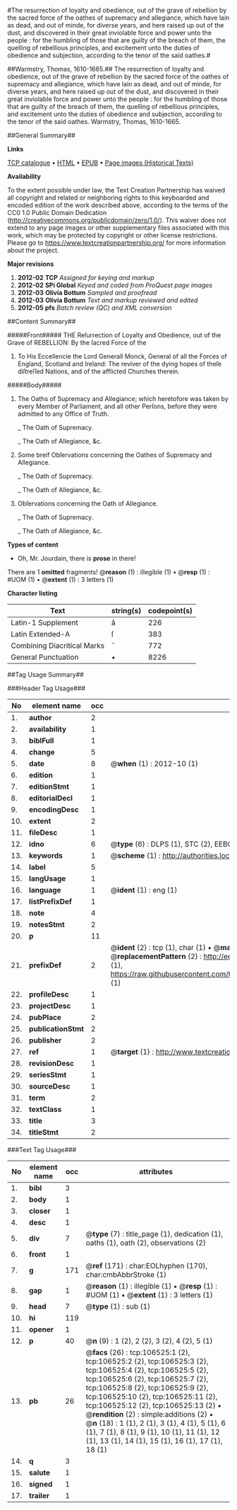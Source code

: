 #The resurrection of loyalty and obedience, out of the grave of rebellion by the sacred force of the oathes of supremacy and allegiance, which have lain as dead, and out of minde, for diverse years, and here raised up out of the dust, and discovered in their great inviolable force and power unto the people : for the humbling of those that are guilty of the breach of them, the quelling of rebellious principles, and excitement unto the duties of obedience and subjection, according to the tenor of the said oathes.#

##Warmstry, Thomas, 1610-1665.##
The resurrection of loyalty and obedience, out of the grave of rebellion by the sacred force of the oathes of supremacy and allegiance, which have lain as dead, and out of minde, for diverse years, and here raised up out of the dust, and discovered in their great inviolable force and power unto the people : for the humbling of those that are guilty of the breach of them, the quelling of rebellious principles, and excitement unto the duties of obedience and subjection, according to the tenor of the said oathes.
Warmstry, Thomas, 1610-1665.

##General Summary##

**Links**

[TCP catalogue](http://www.ota.ox.ac.uk/tcp/)  • 
[HTML](http://tei.it.ox.ac.uk/tcp/Texts-HTML/free/A67/A67636.html)  • 
[EPUB](http://tei.it.ox.ac.uk/tcp/Texts-EPUB/free/A67/A67636.epub) • 
[Page images (Historical Texts)](https://historicaltexts.jisc.ac.uk/eebo-17512953e)

**Availability**

To the extent possible under law, the Text Creation Partnership has waived all copyright and related or neighboring rights to this keyboarded and encoded edition of the work described above, according to the terms of the CC0 1.0 Public Domain Dedication (http://creativecommons.org/publicdomain/zero/1.0/). This waiver does not extend to any page images or other supplementary files associated with this work, which may be protected by copyright or other license restrictions. Please go to https://www.textcreationpartnership.org/ for more information about the project.

**Major revisions**

1. __2012-02__ __TCP__ *Assigned for keying and markup*
1. __2012-02__ __SPi Global__ *Keyed and coded from ProQuest page images*
1. __2012-03__ __Olivia Bottum__ *Sampled and proofread*
1. __2012-03__ __Olivia Bottum__ *Text and markup reviewed and edited*
1. __2012-05__ __pfs__ *Batch review (QC) and XML conversion*

##Content Summary##

#####Front#####
THE Reſurrection of Loyalty and Obedience, out of the Grave of REBELLION: By the ſacred Force of the
1. To His Eccellencie the Lord Generall Monck, General of all the Forces of England, Scotland and Ireland: The reviver of the dying hopes of theſe diſtreſſed Nations, and of the afflicted Churches therein.

#####Body#####

1. The Oaths of Supremacy and Allegiance; which heretofore was taken by every Member of Parliament, and all other Perſons, before they were admitted to any Office of Truth.

    _ The Oath of Supremacy.

    _ The Oath of Allegiance, &c.

1. Some breif Obſervations concerning the Oathes of Supremacy and Allegiance.

    _ The Oath of Supremacy.

    _ The Oath of Allegiance, &c.

1. Obſervations concerning the Oath of Allegiance.

    _ The Oath of Supremacy.

    _ The Oath of Allegiance, &c.

**Types of content**

  * Oh, Mr. Jourdain, there is **prose** in there!

There are 1 **omitted** fragments! 
 @__reason__ (1) : illegible (1)  •  @__resp__ (1) : #UOM (1)  •  @__extent__ (1) : 3 letters (1)

**Character listing**


|Text|string(s)|codepoint(s)|
|---|---|---|
|Latin-1 Supplement|â|226|
|Latin Extended-A|ſ|383|
|Combining             Diacritical Marks|̄|772|
|General Punctuation|•|8226|

##Tag Usage Summary##

###Header Tag Usage###

|No|element name|occ|attributes|
|---|---|---|---|
|1.|__author__|2||
|2.|__availability__|1||
|3.|__biblFull__|1||
|4.|__change__|5||
|5.|__date__|8| @__when__ (1) : 2012-10 (1)|
|6.|__edition__|1||
|7.|__editionStmt__|1||
|8.|__editorialDecl__|1||
|9.|__encodingDesc__|1||
|10.|__extent__|2||
|11.|__fileDesc__|1||
|12.|__idno__|6| @__type__ (6) : DLPS (1), STC (2), EEBO-CITATION (1), OCLC (1), VID (1)|
|13.|__keywords__|1| @__scheme__ (1) : http://authorities.loc.gov/ (1)|
|14.|__label__|5||
|15.|__langUsage__|1||
|16.|__language__|1| @__ident__ (1) : eng (1)|
|17.|__listPrefixDef__|1||
|18.|__note__|4||
|19.|__notesStmt__|2||
|20.|__p__|11||
|21.|__prefixDef__|2| @__ident__ (2) : tcp (1), char (1)  •  @__matchPattern__ (2) : ([0-9\-]+):([0-9IVX]+) (1), (.+) (1)  •  @__replacementPattern__ (2) : http://eebo.chadwyck.com/downloadtiff?vid=$1&page=$2 (1), https://raw.githubusercontent.com/textcreationpartnership/Texts/master/tcpchars.xml#$1 (1)|
|22.|__profileDesc__|1||
|23.|__projectDesc__|1||
|24.|__pubPlace__|2||
|25.|__publicationStmt__|2||
|26.|__publisher__|2||
|27.|__ref__|1| @__target__ (1) : http://www.textcreationpartnership.org/docs/. (1)|
|28.|__revisionDesc__|1||
|29.|__seriesStmt__|1||
|30.|__sourceDesc__|1||
|31.|__term__|2||
|32.|__textClass__|1||
|33.|__title__|3||
|34.|__titleStmt__|2||


###Text Tag Usage###

|No|element name|occ|attributes|
|---|---|---|---|
|1.|__bibl__|3||
|2.|__body__|1||
|3.|__closer__|1||
|4.|__desc__|1||
|5.|__div__|7| @__type__ (7) : title_page (1), dedication (1), oaths (1), oath (2), observations (2)|
|6.|__front__|1||
|7.|__g__|171| @__ref__ (171) : char:EOLhyphen (170), char:cmbAbbrStroke (1)|
|8.|__gap__|1| @__reason__ (1) : illegible (1)  •  @__resp__ (1) : #UOM (1)  •  @__extent__ (1) : 3 letters (1)|
|9.|__head__|7| @__type__ (1) : sub (1)|
|10.|__hi__|119||
|11.|__opener__|1||
|12.|__p__|40| @__n__ (9) : 1 (2), 2 (2), 3 (2), 4 (2), 5 (1)|
|13.|__pb__|26| @__facs__ (26) : tcp:106525:1 (2), tcp:106525:2 (2), tcp:106525:3 (2), tcp:106525:4 (2), tcp:106525:5 (2), tcp:106525:6 (2), tcp:106525:7 (2), tcp:106525:8 (2), tcp:106525:9 (2), tcp:106525:10 (2), tcp:106525:11 (2), tcp:106525:12 (2), tcp:106525:13 (2)  •  @__rendition__ (2) : simple:additions (2)  •  @__n__ (18) : 1 (1), 2 (1), 3 (1), 4 (1), 5 (1), 6 (1), 7 (1), 8 (1), 9 (1), 10 (1), 11 (1), 12 (1), 13 (1), 14 (1), 15 (1), 16 (1), 17 (1), 18 (1)|
|14.|__q__|3||
|15.|__salute__|1||
|16.|__signed__|1||
|17.|__trailer__|1||
